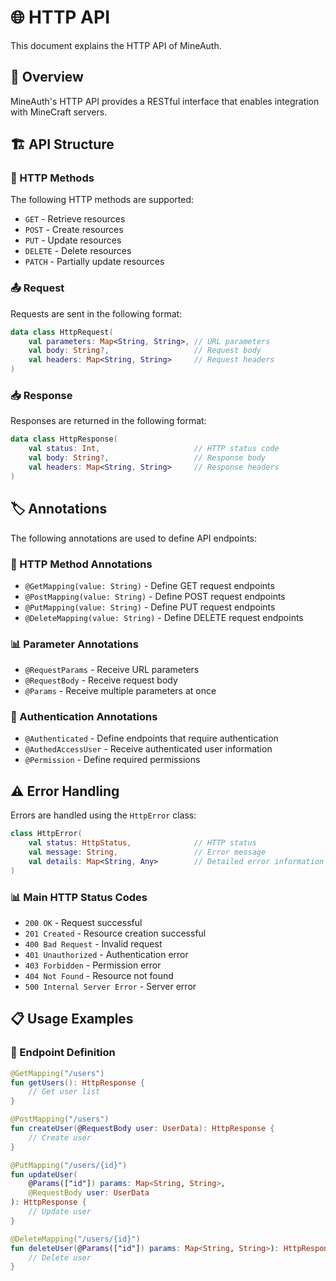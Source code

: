 # 🌐 HTTP API

This document explains the HTTP API of MineAuth.

## 📝 Overview

MineAuth's HTTP API provides a RESTful interface that enables integration with MineCraft servers.

## 🏗️ API Structure

### 📡 HTTP Methods

The following HTTP methods are supported:

- `GET` - Retrieve resources
- `POST` - Create resources
- `PUT` - Update resources
- `DELETE` - Delete resources
- `PATCH` - Partially update resources

### 📤 Request

Requests are sent in the following format:

```kotlin
data class HttpRequest(
    val parameters: Map<String, String>, // URL parameters
    val body: String?,                   // Request body
    val headers: Map<String, String>     // Request headers
)
```

### 📥 Response

Responses are returned in the following format:

```kotlin
data class HttpResponse(
    val status: Int,                     // HTTP status code
    val body: String?,                   // Response body
    val headers: Map<String, String>     // Response headers
)
```

## 🏷️ Annotations

The following annotations are used to define API endpoints:

### 🔄 HTTP Method Annotations

- `@GetMapping(value: String)` - Define GET request endpoints
- `@PostMapping(value: String)` - Define POST request endpoints
- `@PutMapping(value: String)` - Define PUT request endpoints
- `@DeleteMapping(value: String)` - Define DELETE request endpoints

### 📊 Parameter Annotations

- `@RequestParams` - Receive URL parameters
- `@RequestBody` - Receive request body
- `@Params` - Receive multiple parameters at once

### 🔐 Authentication Annotations

- `@Authenticated` - Define endpoints that require authentication
- `@AuthedAccessUser` - Receive authenticated user information
- `@Permission` - Define required permissions

## ⚠️ Error Handling

Errors are handled using the `HttpError` class:

```kotlin
class HttpError(
    val status: HttpStatus,              // HTTP status
    val message: String,                 // Error message
    val details: Map<String, Any>        // Detailed error information
)
```

### 📊 Main HTTP Status Codes

- `200 OK` - Request successful
- `201 Created` - Resource creation successful
- `400 Bad Request` - Invalid request
- `401 Unauthorized` - Authentication error
- `403 Forbidden` - Permission error
- `404 Not Found` - Resource not found
- `500 Internal Server Error` - Server error

## 📋 Usage Examples

### 🔌 Endpoint Definition

```kotlin
@GetMapping("/users")
fun getUsers(): HttpResponse {
    // Get user list
}

@PostMapping("/users")
fun createUser(@RequestBody user: UserData): HttpResponse {
    // Create user
}

@PutMapping("/users/{id}")
fun updateUser(
    @Params(["id"]) params: Map<String, String>,
    @RequestBody user: UserData
): HttpResponse {
    // Update user
}

@DeleteMapping("/users/{id}")
fun deleteUser(@Params(["id"]) params: Map<String, String>): HttpResponse {
    // Delete user
}
``` 